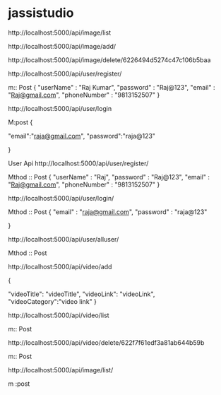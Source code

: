 # jassistudio

http://localhost:5000/api/image/list

http://localhost:5000/api/image/add/

http://localhost:5000/api/image/delete/6226494d5274c47c106b5baa


http://localhost:5000/api/user/register/

m:: Post
{
	 "userName" : "Raj Kumar",
    "password" : "Raj@123",
    "email" : "Raj@gmail.com",
    "phoneNumber" : "9813152507"
}

http://localhost:5000/api/user/login

M:post
{
	
"email":"raja@gmail.com",
    "password":"raja@123"
 
}

User Api 
http://localhost:5000/api/user/register/

Mthod :: Post
{
	 "userName" : "Raj",
    "password" : "Raj@123",
    "email" : "Raj@gmail.com",
    "phoneNumber" : "9813152507"
}

http://localhost:5000/api/user/login/

Mthod :: Post
{
"email" : "raja@gmail.com",
"password" : "raja@123"

}

http://localhost:5000/api/user/alluser/

Mthod :: Post

http://localhost:5000/api/video/add

{

"videoTitle": "videoTitle",
    "videoLink": "videoLink",     
    "videoCategory":"video link"
}

http://localhost:5000/api/video/list

m:: Post

http://localhost:5000/api/video/delete/622f7f61edf3a81ab644b59b

m:: Post

http://localhost:5000/api/image/list/

m :post
